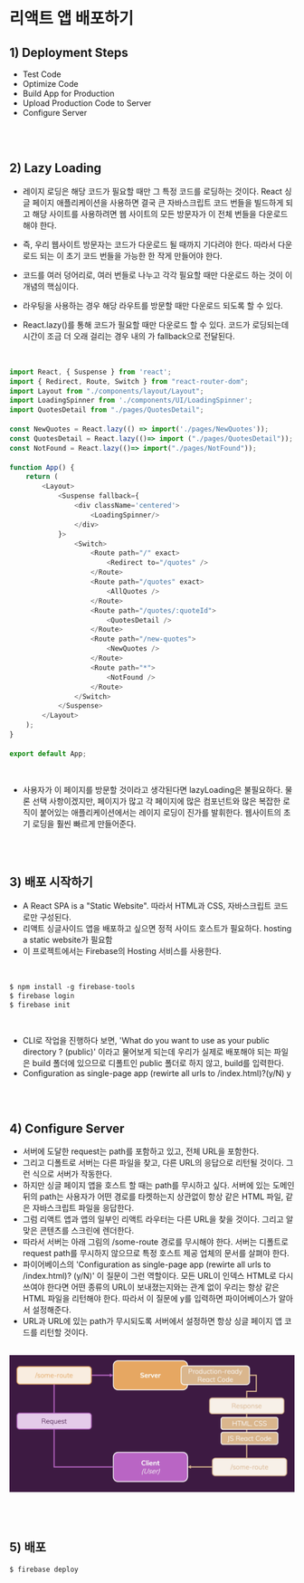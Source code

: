 # 리액트 앱 배포하기

## 1) Deployment Steps
-   Test Code
-   Optimize Code
-   Build App for Production
-   Upload Production Code to Server
-   Configure Server

<br><br>

## 2) Lazy Loading
-   레이지 로딩은 해당 코드가 필요할 때만 그 특정 코드를 로딩하는 것이다. React 싱글 페이지 애플리케이션을 사용하면 결국 큰 자바스크립트 코드 번들을 빌드하게 되고 해당 사이트를 사용하려면 웹 사이트의 모든 방문자가 이 전체 번들을 다운로드 해야 한다.
-   즉, 우리 웹사이트 방문자는 코드가 다운로드 될 때까지 기다려야 한다. 따라서 다운로드 되는 이 초기 코드 번들을 가능한 한 작게 만들어야 한다.
-   코드를 여러 덩어리로, 여러 번들로 나누고 각각 필요할 때만 다운로드 하는 것이 이 개념의 핵심이다. 
-   라우팅을 사용하는 경우 해당 라우트를 방문할 때만 다운로드 되도록 할 수 있다.


-   React.lazy()를 통해 코드가 필요할 때만 다운로드 할 수 있다. 코드가 로딩되는데 시간이 조금 더 오래 걸리는 경우 <Suspense> 내의 <LoadingSpinner>가 fallback으로 전달된다.

<br>


```javascript
import React, { Suspense } from 'react';
import { Redirect, Route, Switch } from "react-router-dom";
import Layout from "./components/layout/Layout";
import LoadingSpinner from './components/UI/LoadingSpinner';
import QuotesDetail from "./pages/QuotesDetail";

const NewQuotes = React.lazy(() => import('./pages/NewQuotes'));
const QuotesDetail = React.lazy(()=> import ("./pages/QuotesDetail"));
const NotFound = React.lazy(()=> import("./pages/NotFound"));

function App() {
    return (
        <Layout>
            <Suspense fallback={
                <div className='centered'>
                    <LoadingSpinner/>
                </div>
            }>
                <Switch>
                    <Route path="/" exact>
                        <Redirect to="/quotes" />
                    </Route>
                    <Route path="/quotes" exact>
                        <AllQuotes />
                    </Route>
                    <Route path="/quotes/:quoteId">
                        <QuotesDetail />
                    </Route>
                    <Route path="/new-quotes">
                        <NewQuotes />
                    </Route>
                    <Route path="*">
                        <NotFound />
                    </Route>
                </Switch>
            </Suspense>
        </Layout>
    );
}

export default App;
```

<br>

-   사용자가 이 페이지를 방문할 것이라고 생각된다면 lazyLoading은 불필요하다. 물론 선택 사항이겠지만, 페이지가 많고 각 페이지에 많은 컴포넌트와 많은 복잡한 로직이 붙어있는 애플리케이션에서는 레이지 로딩이 진가를 발휘한다. 웹사이트의 초기 로딩을 훨씬 빠르게 만들어준다.

<br><br>

## 3) 배포 시작하기
-   A React SPA is a "Static Website". 따라서 HTML과 CSS, 자바스크립트 코드로만 구성된다.
-   리액트 싱글사이드 앱을 배포하고 싶으면 정적 사이드 호스트가 필요하다. hosting a static website가 필요함
-   이 프로젝트에서는 Firebase의 Hosting 서비스를 사용한다.

<br>

```
$ npm install -g firebase-tools 
$ firebase login
$ firebase init
```

<br>

-   CLI로 작업을 진행하다 보면, 'What do you want to use as your public directory ? (public)' 이라고 물어보게 되는데 우리가 실제로 배포해야 되는 파일은 build 폴더에 있으므로 디폴트인 public 폴더로 하지 않고, build를 입력한다.
-   Configuration as single-page app (rewirte all urls to /index.html)?(y/N) y

<br><br>

## 4) Configure Server
-   서버에 도달한 request는 path를 포함하고 있고, 전체 URL을 포함한다. 
-   그리고 디폴트로 서버는 다른 파일을 찾고, 다른 URL의 응답으로 리턴될 것이다. 그런 식으로 서버가 작동한다.
-   하지만 싱글 페이지 앱을 호스트 할 때는 path를 무시하고 싶다. 서버에 있는 도메인 뒤의 path는 사용자가 어떤 경로를 타켓하는지 상관없이 항상 같은 HTML 파일, 같은 자바스크립트 파일을 응답한다. 
-   그럼 리액트 앱과 앱의 일부인 리액트 라우터는 다른 URL을 찾을 것이다. 그리고 알맞은 콘텐츠를 스크린에 렌더한다.
-   따라서 서버는 아래 그림의 /some-route 경로를 무시해야 한다. 서버는 디폴트로 request path를 무시하지 않으므로 특정 호스트 제공 업체의 문서를 살펴야 한다.
-   파이어베이스의 'Configuration as single-page app (rewirte all urls to /index.html)? (y/N)' 이 질문이 그런 역할이다. 모든 URL이 인덱스 HTML로 다시 쓰여야 한다면 어떤 종류의 URL이 보내졌는지와는 관계 없이 우리는 항상 같은 HTML 파일을 리턴해야 한다. 따라서 이 질문에 y를 입력하면 파이어베이스가 알아서 설정해준다.
-   URL과 URL에 있는 path가 무시되도록 서버에서 설정하면 항상 싱글 페이지 앱 코드를 리턴할 것이다.
<br>

<img src="./image.png" width="600px">

<br><br>


## 5) 배포

```
$ firebase deploy
```